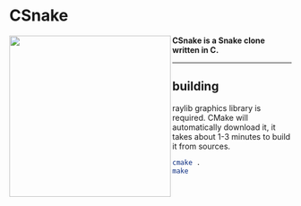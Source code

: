 # CSnake

<img align="left" src="https://github.com/pawelktk/blob/main/img/snake.png" width="288px">

**CSnake is a Snake clone written in C.**

---

building
--------
raylib graphics library is required. CMake will automatically download it, it takes about 1-3 minutes to build it from sources.
```bash
cmake .
make
```